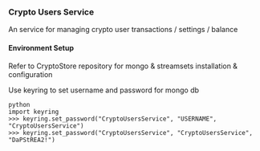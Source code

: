 ### Crypto Users Service
An service for managing crypto user transactions  / settings  / balance 



#### Environment Setup 
Refer to CryptoStore repository for mongo & streamsets installation & configuration     

Use keyring to set  username and password for mongo db  
``` 
python  
import keyring 
>>> keyring.set_password("CryptoUsersService", "USERNAME", "CryptoUsersService")
>>> keyring.set_password("CryptoUsersService", "CryptoUsersService", "DaPStREA2!")



